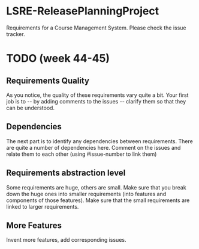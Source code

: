 # LSRE-ReleasePlanningProject
Requirements for a Course Management System. Please check the issue tracker.

<!--
# TODO (Week 50)
## Assignment Reflection

## Assign issues to users
Take ownership of an area and assign all issues related to that area to yourself.

## Prioritisation

- Decide on Prioritisation Method
- Decide on which Perspectives to prioritise against
- Conduct the prioritisation

## Assign issues to milestones (according to the prioritisation)

## Assign labels to issues
... and review the current labels. Setting the "Clarification" label on all requirements is meaningless. Classify them instead as features, bugs, critical bugs, minor improvements, etc.

## Continue working with requirements quality, dependencies, and abstraction level

## Remaining issues

- Requirements Prioritisation. Which methods exist? What are their pros and cons? Which can be used in this assignment? Why? How?
- Requirements Prioritisation. Which criteria should we prioritise against?
- Roadmapping. How should we do it? Discuss different methods and their pros and cons. Decide on which to use in this course, and why.
- Roadmapping. Actually create a roadmap for the product. Set up milestones, and assign issues to the milestones.
- Research Literature: What research literature have you found that can help you with this release planning assignment? Discuss on It's Learning.
- Finding Features. What methods can we use to find more features? Discuss on It's Learning. Describe in further detail (with references to scientific works) in your reflective log.
- Finding Features. Actually execute the methods you decide upon and create issues for the features thusly acquired.
- Dependencies between requirements. How do dependencies between requirements affect the prioritisation? What can we do about that?

# TODO (week 48)
## **NOT_DONE** Assignment Reflection
So far, none of you have started relating what we do here with research literature and/or your own experiences. Start writing your running log of the release planning assignment, add brief summaries of relevant papers and your reflections on how they apply to the practical work we do here.

## **NOT_COMPLETED** Continue working with requirements quality, dependencies, and abstraction level
Fix the existing requirements. Add the missing requirements. Link the requirments. Break down and work up the requirements (with links) so that you cover all levels from goals to code level.

## **NOT_COMPLETED** Continue inventing more features and issues.
There are some embryos to new features in your comments already. Take the full step and create new issues for them.

## **NEW** Assign Responsibles
Assign yourself as responsible to the requirements that you have been working the most with. When you create new requirements you should also assign yourself as responsible for them -- unless you are obviously creating sub-requirements where someone else is owner of the main requirement.

## **NEW** Classify the Requirements
Use the Labels and classify the requirements. Are they feature requests, bug fixes, clarifications of other requirements, duplicates to other requirements (please make sure you understand the difference between a clarification and a duplicate), or something else. Create new labels if you need to.

## **NEW** Add Size and Value Estimates
Can we do this at all on GitHub? Discuss this on in the course Discussion Forum on It's Learning.

## Remaining issues
Things you should have done, but which I have not seen evidence of yet. Discuss these on It's Learning.

- Requirements Prioritisation. Which methods exist? What are their pros and cons? Which can be used in this assignment? Why? How?
- Requirements Prioritisation. Which criteria should we prioritise against?
- Roadmapping. How should we do it? Discuss different methods and their pros and cons. Decide on which to use in this course, and why.
- Roadmapping. Actually create a roadmap for the product. Set up milestones, and assign issues to the milestones.
- Research Literature: What research literature have you found that can help you with this release planning assignment? Discuss on It's Learning.
- Finding Features. What methods can we use to find more features? Discuss on It's Learning. Describe in further detail (with references to scientific works) in your reflective log.
- Finding Features. Actually execute the methods you decide upon and create issues for the features thusly acquired.
- Dependencies between requirements. How do dependencies between requirements affect the prioritisation? What can we do about that?
-->

# TODO (week 44-45)

## Requirements Quality
As you notice, the quality of these requirements vary quite a bit. Your first job is to -- by adding comments to the issues -- clarify them so that they can be understood.

## Dependencies
The next part is to identify any dependencies between requirements. There are quite a number of dependencies here. Comment on the issues and relate them to each other (using #issue-number to link them)

## Requirements abstraction level
Some requirements are huge, others are small. Make sure that you break down the huge ones into smaller requirements (into features and components of those features). Make sure that the small requirements are linked to larger requirements.

## More Features
Invent more features, add corresponding issues.
